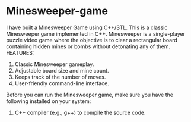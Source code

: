 # Minesweeper-game
I have built a Minesweeper Game using C++/STL. 
This is a classic Minesweeper game implemented in C++. Minesweeper is a single-player puzzle video game where the objective is to clear a rectangular board containing hidden mines or bombs without detonating any of them.
FEATURES:
1. Classic Minesweeper gameplay.
2. Adjustable board size and mine count.
3. Keeps track of the number of moves.
4. User-friendly command-line interface.

Before you can run the Minesweeper game, make sure you have the following installed on your system:
1. C++ compiler (e.g., g++) to compile the source code.
